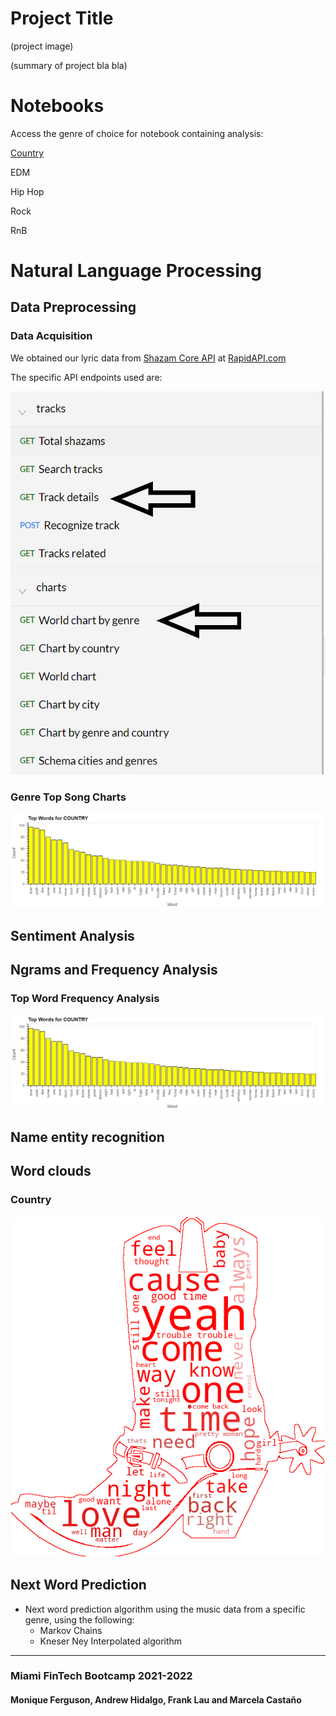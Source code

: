 # Project Title

(project image)

(summary of project bla bla)


# Notebooks

Access the genre of choice for notebook containing analysis:

[Country](country_nb/country_data.ipynb)

EDM

Hip Hop

Rock

RnB

# Natural Language Processing

## Data Preprocessing

### Data Acquisition

We obtained our lyric data from [Shazam Core API](https://rapidapi.com/tipsters/api/shazam-core/) at [RapidAPI.com](https://rapidapi.com/hub)

The specific API endpoints used are:

![endpoints](endpoints_shazam_api.png)


### Genre Top Song Charts

![country](country_nb/images/top_songs_country.png)




## Sentiment Analysis

## Ngrams and Frequency Analysis

### Top Word Frequency Analysis

![country](country_nb/images/top_songs_country.png)


## Name entity recognition


## Word clouds

### Country

![country](country_nb/images/country.png)


## Next Word Prediction

- Next word prediction algorithm using the music data from a specific genre, using the following:
    - Markov Chains
    - Kneser Ney Interpolated algorithm


---

### Miami FinTech Bootcamp 2021-2022

#### Monique Ferguson, Andrew Hidalgo, Frank Lau and Marcela Castaño